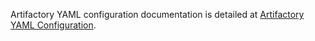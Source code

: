 Artifactory YAML configuration documentation is detailed at
[Artifactory YAML Configuration](https://www.jfrog.com/confluence/display/JFROG/Artifactory+YAML+Configuration).
